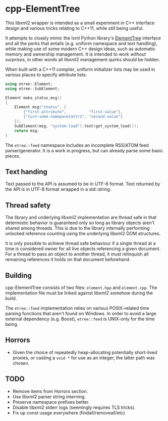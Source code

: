 
# cpp-ElementTree

This libxml2 wrapper is intended as a small experiment in C++ interface design
and various tricks relating to C++11, while still being useful.

It attempts to closely mimic the lxml Python library's <a
href="http://lxml.de/tutorial.html">ElementTree</a> interface and all the perks
that entails (e.g. uniform namespace and text handling), while making use of
some modern C++ design ideas, such as automatic memory and ownership
management. It is intended to work *without surprises*, in other words all
libxml2 management quirks should be hidden.

When built with a C++11 compiler, uniform initializer lists may be used in
various places to specify attribute lists:

````cpp
using etree::Element;
using etree::SubElement;

Element make_status_msg()
{
    Element msg("status", {
        {"first-attribute",          "first-value"},
        {"{urn:some-namepace}attr2", "second-value"}
    });
    SubElement(msg, "system-load").text(get_system_load());
    return msg;
}
````

The ``etree::feed`` namespace includes an incomplete RSS/ATOM feed
parser/generator. It is a work in progress, but can already parse some basic
pieces.


## Text handing

Text passed to the API is assumed to be in UTF-8 format. Text returned by the
API is in UTF-8 format wrapped in a std::string.


## Thread safety

The library and underlying libxml2 implementation are thread safe in that
determistic behavior is guaranteed only so long as library objects aren't
shared among threads. This is due to the library internally performing unlocked
reference counting using the underlying libxml2 DOM structures.

It is only possible to achieve thread safe behaviour if a single thread at a
time is considered owner for all live objects referencing a given document. For
a thread to pass an object to another thread, it must relinquish all remaining
references it holds on that document beforehand.


## Building

cpp-ElementTree consists of two files: ``element.hpp`` and ``element.cpp``. The
implementation file must be linked against libxml2 somehow during the build.

The ``etree::feed`` implementation relies on various POSIX-related time parsing
functions that aren't found on Windows. In order to avoid a large external
dependency (e.g. Boost), ``etree::feed`` is UNIX-only for the time being.


## Horrors

 * Given the choice of repeatedly heap-allocating potentially short-lived
   proxies, or casting a ``void *`` for use as an integer, the latter path was
   chosen.


## TODO

* Remove items from *Horrors* section.
* Use libxml2 parser string interning.
* Preserve namespace prefixes better.
* Disable libxml2 stderr logs (seemingly requires TLS tricks).
* Fix up const usage everywhere (findall/removeall/etc)

